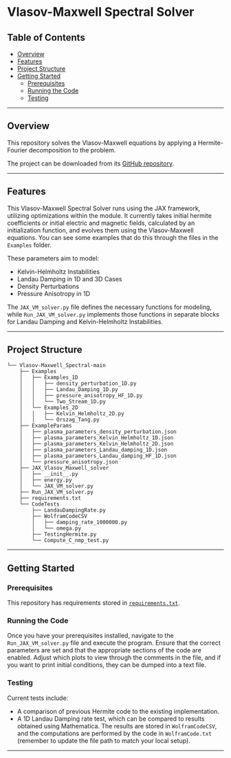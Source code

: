 # Vlasov-Maxwell Spectral Solver

## Table of Contents

- [Overview](#overview)
- [Features](#features)
- [Project Structure](#project-structure)
- [Getting Started](#getting-started)
  - [Prerequisites](#prerequisites)
  - [Running the Code](#running-the-code)
  - [Testing](#testing)

---

## Overview

This repository solves the Vlasov-Maxwell equations by applying a Hermite-Fourier decomposition to the problem.

The project can be downloaded from its [GitHub repository](https://github.com/uwplasma/Vlasov-Maxwell_Spectral_Solver).

---

## Features

This Vlasov-Maxwell Spectral Solver runs using the JAX framework, utilizing optimizations within the module. It currently takes initial hermite coefficients or initial electric and magnetic fields, calculated by an initialization function, and evolves them using the Vlasov-Maxwell equations. You can see some examples that do this through the files in the `Examples` folder.

These parameters aim to model:
- Kelvin-Helmholtz Instabilities
- Landau Damping in 1D and 3D Cases
- Density Perturbations
- Pressure Anisotropy in 1D

The `JAX_VM_solver.py` file defines the necessary functions for modeling, while `Run_JAX_VM_solver.py` implements those functions in separate blocks for Landau Damping and Kelvin-Helmholtz Instabilities.

---

## Project Structure

```
└── Vlasov-Maxwell_Spectral-main
    ├── Examples
    │   ├── Examples_1D
    │   │   ├── density_perturbation_1D.py
    │   │   ├── Landau_Damping_1D.py
    │   │   ├── pressure_anisotropy_HF_1D.py
    │   │   └── Two_Stream_1D.py
    │   └── Examples_2D
    │   │   ├── Kelvin_Helmholtz_2D.py
    │   │   └── Orszag_Tang.py
    ├── ExampleParams
    │   ├── plasma_parameters_density_perturbation.json
    │   ├── plasma_parameters_Kelvin_Helmholtz_1D.json
    │   ├── plasma_parameters_Kelvin_Helmholtz_2D.json
    │   ├── plasma_parameters_Landau_damping_1D.json
    │   ├── plasma_parameters_Landau_damping_HF_1D.json
    │   └── pressure_anisotropy.json
    ├── JAX_Vlasov_Maxwell_solver
    │   ├── __init__.py
    │   ├── energy.py
    │   └── JAX_VM_solver.py
    ├── Run_JAX_VM_solver.py
    ├── requirements.txt
    └── CodeTests
        ├── LandauDampingRate.py
        ├── WolframCodeCSV
        │   ├── damping_rate_1000000.py
        │   └── omega.py
        ├── TestingHermite.py
        └── Compute_C_nmp_test.py
```

---

## Getting Started

### Prerequisites

This repository has requirements stored in [`requirements.txt`](requirements.txt).

### Running the Code

Once you have your prerequisites installed, navigate to the `Run_JAX_VM_solver.py` file and execute the program. Ensure that the correct parameters are set and that the appropriate sections of the code are enabled. Adjust which plots to view through the comments in the file, and if you want to print initial conditions, they can be dumped into a text file.

### Testing

Current tests include:
- A comparison of previous Hermite code to the existing implementation.
- A 1D Landau Damping rate test, which can be compared to results obtained using Mathematica. The results are stored in `WolframCodeCSV`, and the computations are performed by the code in `WolframCode.txt` (remember to update the file path to match your local setup).

---


